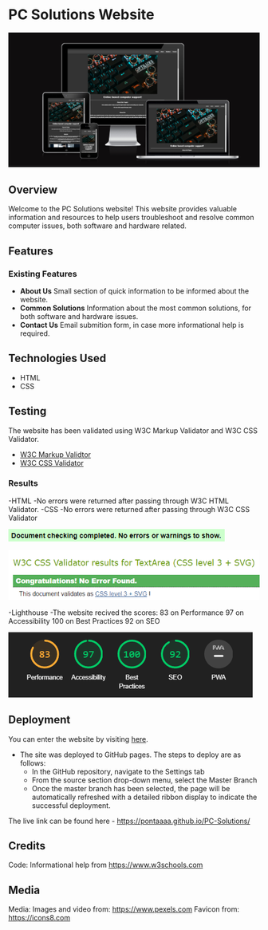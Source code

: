 # PC Solutions Website

![Preview](assets/images/siteresponsive.PNG)

## Overview

Welcome to the PC Solutions website! This website provides valuable information and resources to help users troubleshoot and resolve common computer issues, both software and hardware related.

## Features

### Existing Features

- **About Us** Small section of quick information to be informed about the website.
- **Common Solutions** Information about the most common solutions, for both software and hardware issues.
- **Contact Us** Email submition form, in case more informational help is required.

## Technologies Used

- HTML
- CSS

## Testing

The website has been validated using W3C Markup Validator and W3C CSS Validator.

* [W3C Markup Validtor](https://validator.w3.org/)
* [W3C CSS Validator](https://jigsaw.w3.org/css-validator/)

### Results

-HTML
    -No errors were returned after passing through W3C HTML Validator.
-CSS
    -No errors were returned after passing through W3C CSS Validator

![HTML Results](assets/images/htmlvalidator.PNG)

![CSS Results](assets/images/CSSvalidator.PNG)

-Lighthouse
    -The website recived the scores:
        83 on Performance
        97 on Accessibility
        100 on Best Practices
        92 on SEO

![Lighthouse Results](assets/images/lighthouse.PNG)

## Deployment

You can enter the website by visiting [here](https://pontaaaa.github.io/PC-Solutions/).

- The site was deployed to GitHub pages. The steps to deploy are as follows: 
  - In the GitHub repository, navigate to the Settings tab 
  - From the source section drop-down menu, select the Master Branch
  - Once the master branch has been selected, the page will be automatically refreshed with a detailed ribbon display to indicate the successful deployment. 

The live link can be found here - https://pontaaaa.github.io/PC-Solutions/


## Credits

Code:
Informational help from https://www.w3schools.com

## Media

Media:
Images and video from: https://www.pexels.com 
Favicon from: https://icons8.com
